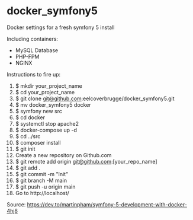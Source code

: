 # docker_symfony5
Docker settings for a fresh symfony 5 install

Including containers:
- MySQL Database
- PHP-FPM
- NGINX

Instructions to fire up:
1. $ mkdir your_project_name
2. $ cd your_project_name
3. $ git clone git@github.com:eelcoverbrugge/docker_symfony5.git
4. $ mv docker_symfony5 docker
5. $ symfony new src
6. $ cd docker
7. $ systemctl stop apache2
8. $ docker-compose up -d
9. $ cd ../src
10. $ composer install
11. $ git init
12. Create a new repository on Github.com
13. $ git remote add origin git@github.com:[your_repo_name]
14. $ git add .
15. $ git commit -m "Init"
16. $ git branch -M main
17. $ git push -u origin main
18. Go to http://localhost/

Source: https://dev.to/martinpham/symfony-5-development-with-docker-4hj8
